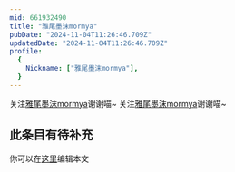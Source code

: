```yaml
---
mid: 661932490
title: "雅尾墨沫mormya"
pubDate: "2024-11-04T11:26:46.709Z"
updatedDate: "2024-11-04T11:26:46.709Z"
profile:
  {
    Nickname: ["雅尾墨沫mormya"],
  }
---
```


关注[雅尾墨沫mormya](https://space.bilibili.com/661932490)谢谢喵~ 关注[雅尾墨沫mormya](https://space.bilibili.com/661932490)谢谢喵~

## 此条目有待补充
你可以在[这里](https://github.com/Yuhanawa/VTuber.ICU/edit/master/src/content/v/雅尾墨沫mormya/index.md)编辑本文

